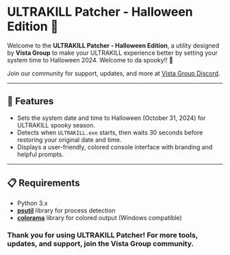 # ULTRAKILL Patcher - Halloween Edition 🎃

Welcome to the **ULTRAKILL Patcher - Halloween Edition**, a utility designed by **Vista Group** to make your ULTRAKILL experience better by setting your system time to Halloween 2024. Welcome to da spooky!! 🎃

Join our community for support, updates, and more at [Vista Group Discord](https://discord.gg/yvTj9NEcyt).

---

## 🎃 Features
- Sets the system date and time to Halloween (October 31, 2024) for ULTRAKILL spooky season.
- Detects when `ULTRAKILL.exe` starts, then waits 30 seconds before restoring your original date and time.
- Displays a user-friendly, colored console interface with branding and helpful prompts.

---

## 📋 Requirements
- Python 3.x
- **[psutil](https://pypi.org/project/psutil/)** library for process detection
- **[colorama](https://pypi.org/project/colorama/)** library for colored output (Windows compatible)

### Thank you for using ULTRAKILL Patcher! For more tools, updates, and support, join the Vista Group community.
